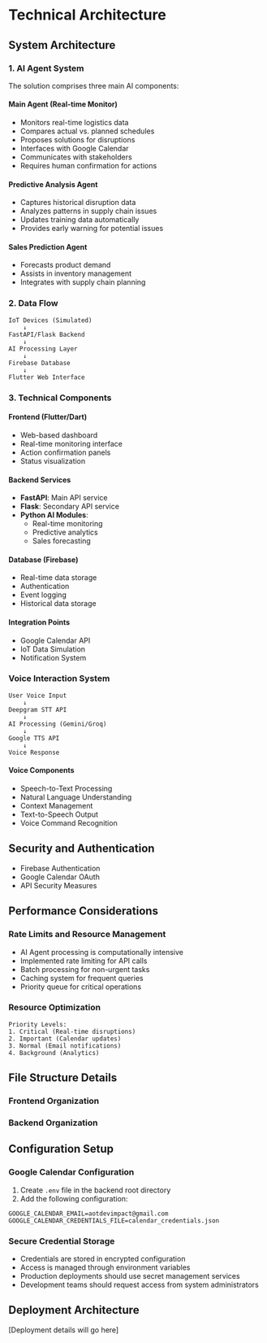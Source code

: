 # Technical Architecture

## System Architecture

### 1. AI Agent System
The solution comprises three main AI components:

#### Main Agent (Real-time Monitor)
- Monitors real-time logistics data
- Compares actual vs. planned schedules
- Proposes solutions for disruptions
- Interfaces with Google Calendar
- Communicates with stakeholders
- Requires human confirmation for actions

#### Predictive Analysis Agent
- Captures historical disruption data
- Analyzes patterns in supply chain issues
- Updates training data automatically
- Provides early warning for potential issues

#### Sales Prediction Agent
- Forecasts product demand
- Assists in inventory management
- Integrates with supply chain planning

### 2. Data Flow
```
IoT Devices (Simulated)
    ↓
FastAPI/Flask Backend
    ↓
AI Processing Layer
    ↓
Firebase Database
    ↓
Flutter Web Interface
```

### 3. Technical Components

#### Frontend (Flutter/Dart)
- Web-based dashboard
- Real-time monitoring interface
- Action confirmation panels
- Status visualization

#### Backend Services
- **FastAPI**: Main API service
- **Flask**: Secondary API service
- **Python AI Modules**:
  - Real-time monitoring
  - Predictive analytics
  - Sales forecasting

#### Database (Firebase)
- Real-time data storage
- Authentication
- Event logging
- Historical data storage

#### Integration Points
- Google Calendar API
- IoT Data Simulation
- Notification System

### Voice Interaction System
```
User Voice Input
    ↓
Deepgram STT API
    ↓
AI Processing (Gemini/Groq)
    ↓
Google TTS API
    ↓
Voice Response
```

#### Voice Components
- Speech-to-Text Processing
- Natural Language Understanding
- Context Management
- Text-to-Speech Output
- Voice Command Recognition

## Security and Authentication
- Firebase Authentication
- Google Calendar OAuth
- API Security Measures

## Performance Considerations

### Rate Limits and Resource Management
- AI Agent processing is computationally intensive
- Implemented rate limiting for API calls
- Batch processing for non-urgent tasks
- Caching system for frequent queries
- Priority queue for critical operations

### Resource Optimization
```
Priority Levels:
1. Critical (Real-time disruptions)
2. Important (Calendar updates)
3. Normal (Email notifications)
4. Background (Analytics)
```

## File Structure Details

### Frontend Organization


### Backend Organization

## Configuration Setup

### Google Calendar Configuration
1. Create `.env` file in the backend root directory
2. Add the following configuration:
```
GOOGLE_CALENDAR_EMAIL=aotdevimpact@gmail.com
GOOGLE_CALENDAR_CREDENTIALS_FILE=calendar_credentials.json
```

### Secure Credential Storage
- Credentials are stored in encrypted configuration
- Access is managed through environment variables
- Production deployments should use secret management services
- Development teams should request access from system administrators

## Deployment Architecture
[Deployment details will go here]
